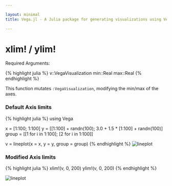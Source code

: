 ```yaml
---

layout: minimal
title: Vega.jl - A Julia package for generating visualizations using Vega

---
```


# xlim! / ylim!

Required Arguments:

{% highlight julia %}
v::VegaVisualization
min::Real
max::Real
{% endhighlight %}

This function mutates `:VegaVisualization`, modifying the min/max of the axes.

### Default Axis limits
{% highlight julia %}
using Vega

x = [1:100; 1:100]
y = [[1:100] + randn(100); 3.0 + 1.5 * [1:100] + randn(100)]
group = [[1 for i in 1:100]; [2 for i in 1:100]]

v = lineplot(x = x, y = y, group = group)
{% endhighlight %}
<img src ="http://johnmyleswhite.github.io/Vega.jl/images/lineplot.png" alt = "lineplot">

### Modified Axis limits

{% highlight julia %}
xlim!(v, 0, 200)
ylim!(v, 0, 200)
{% endhighlight %}

<img src ="http://johnmyleswhite.github.io/Vega.jl/images/lineplotlimits.png" alt = "lineplot">